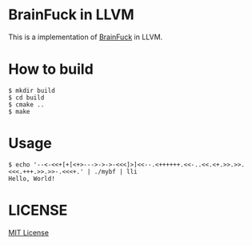 BrainFuck in LLVM
====

This is a implementation of [BrainFuck](https://en.wikipedia.org/wiki/Brainfuck) in LLVM.

# How to build

```
$ mkdir build
$ cd build
$ cmake ..
$ make
``` 

# Usage

```
$ echo '--<-<<+[+[<+>--->->->-<<<]>]<<--.<++++++.<<-..<<.<+.>>.>>.<<<.+++.>>.>>-.<<<+.' | ./mybf | lli
Hello, World!
```

# LICENSE

[MIT License](https://opensource.org/licenses/MIT)